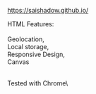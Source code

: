 https://saishadow.github.io/



HTML Features:\
\
Geolocation, \
Local storage,\
Responsive Design,\
Canvas

\
Tested with Chrome\
